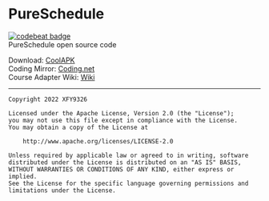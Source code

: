 # PureSchedule
[![codebeat badge](https://codebeat.co/badges/78a08756-e6af-4d82-993e-060a7ad6a3aa)](https://codebeat.co/projects/github-com-xfy9326-schedule-master)  
PureSchedule open source code  

Download: [CoolAPK](https://coolapk.com/apk/tool.xfy9326.schedule)  
Coding Mirror: [Coding.net](https://xfy9326.coding.net/public/Schedule/Schedule/git/files)  
Course Adapter Wiki: [Wiki](https://github.com/XFY9326/Schedule/wiki)  

-----

```
Copyright 2022 XFY9326

Licensed under the Apache License, Version 2.0 (the "License");
you may not use this file except in compliance with the License.
You may obtain a copy of the License at

    http://www.apache.org/licenses/LICENSE-2.0

Unless required by applicable law or agreed to in writing, software
distributed under the License is distributed on an "AS IS" BASIS,
WITHOUT WARRANTIES OR CONDITIONS OF ANY KIND, either express or implied.
See the License for the specific language governing permissions and
limitations under the License.
```
